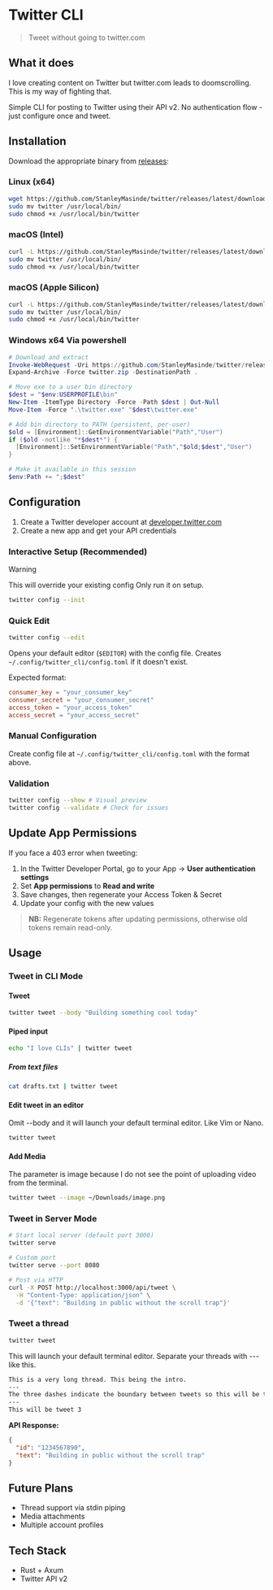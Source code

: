# Twitter CLI
> Tweet without going to twitter.com

## What it does
I love creating content on Twitter but twitter.com leads to doomscrolling. This is my way of fighting that.

Simple CLI for posting to Twitter using their API v2. No authentication flow - just configure once and tweet.

## Installation
Download the appropriate binary from [releases](https://github.com/StanleyMasinde/twitter/releases/latest):

### Linux (x64)
```bash
wget https://github.com/StanleyMasinde/twitter/releases/latest/download/twitter-linux-x64.tar.gz && tar -xzf twitter-linux-x64.tar.gz && rm twitter-linux-x64.tar.gz
sudo mv twitter /usr/local/bin/
sudo chmod +x /usr/local/bin/twitter
```

### macOS (Intel)
```bash
curl -L https://github.com/StanleyMasinde/twitter/releases/latest/download/twitter-darwin-x64.tar.gz | tar -xz
sudo mv twitter /usr/local/bin/
sudo chmod +x /usr/local/bin/twitter
```

### macOS (Apple Silicon)
```bash
curl -L https://github.com/StanleyMasinde/twitter/releases/latest/download/twitter-darwin-arm64.tar.gz | tar -xz
sudo mv twitter /usr/local/bin/
sudo chmod +x /usr/local/bin/twitter
```

### Windows x64 Via powershell
```powershell
# Download and extract
Invoke-WebRequest -Uri https://github.com/StanleyMasinde/twitter/releases/latest/download/twitter-windows-x64.zip -OutFile twitter.zip
Expand-Archive -Force twitter.zip -DestinationPath .

# Move exe to a user bin directory
$dest = "$env:USERPROFILE\bin"
New-Item -ItemType Directory -Force -Path $dest | Out-Null
Move-Item -Force ".\twitter.exe" "$dest\twitter.exe"

# Add bin directory to PATH (persistent, per-user)
$old = [Environment]::GetEnvironmentVariable("Path","User")
if ($old -notlike "*$dest*") {
  [Environment]::SetEnvironmentVariable("Path","$old;$dest","User")
}

# Make it available in this session
$env:Path += ";$dest"
```

## Configuration
1. Create a Twitter developer account at [developer.twitter.com](https://developer.twitter.com)
2. Create a new app and get your API credentials

### Interactive Setup (Recommended)
> [!WARNING]
> This will override your existing config Only run it on setup.

```bash
twitter config --init
```

### Quick Edit
```bash
twitter config --edit
```
Opens your default editor (`$EDITOR`) with the config file. Creates `~/.config/twitter_cli/config.toml` if it doesn't exist.

Expected format:
```toml
consumer_key = "your_consumer_key"
consumer_secret = "your_consumer_secret"
access_token = "your_access_token"
access_secret = "your_access_secret"
```

### Manual Configuration
Create config file at `~/.config/twitter_cli/config.toml` with the format above.

### Validation
```bash
twitter config --show # Visual preview
twitter config --validate # Check for issues
```

## Update App Permissions
If you face a 403 error when tweeting:

1. In the Twitter Developer Portal, go to your App → **User authentication settings**
2. Set **App permissions** to **Read and write**
3. Save changes, then regenerate your Access Token & Secret
4. Update your config with the new values

> **NB:** Regenerate tokens after updating permissions, otherwise old tokens remain read-only.

## Usage

### Tweet in CLI Mode
#### Tweet
```bash
twitter tweet --body "Building something cool today"
```

#### Piped input
```bash
echo "I love CLIs" | twitter tweet
```


##### From text files
```bash
cat drafts.txt | twitter tweet
```
#### Edit tweet in an editor
Omit --body and it will launch your default terminal editor. Like Vim or Nano.
```bash
twitter tweet
```

#### Add Media
The parameter is image because I do not see the point of uploading video from the terminal.
```bash
twitter tweet --image ~/Downloads/image.png
```

### Tweet in Server Mode
```bash
# Start local server (default port 3000)
twitter serve

# Custom port
twitter serve --port 8080

# Post via HTTP
curl -X POST http://localhost:3000/api/tweet \
  -H "Content-Type: application/json" \
  -d '{"text": "Building in public without the scroll trap"}'
```

### Tweet a thread
```bash
twitter tweet
```
This will launch your default terminal editor. Separate your threads with --- like this.
```txt
This is a very long thread. This being the intro.
---
The three dashes indicate the boundary between tweets so this will be tweet 2.
---
This will be tweet 3
```

**API Response:**
```json
{
  "id": "1234567890",
  "text": "Building in public without the scroll trap"
}
```

## Future Plans
- Thread support via stdin piping
- Media attachments
- Multiple account profiles

## Tech Stack
- Rust + Axum
- Twitter API v2
